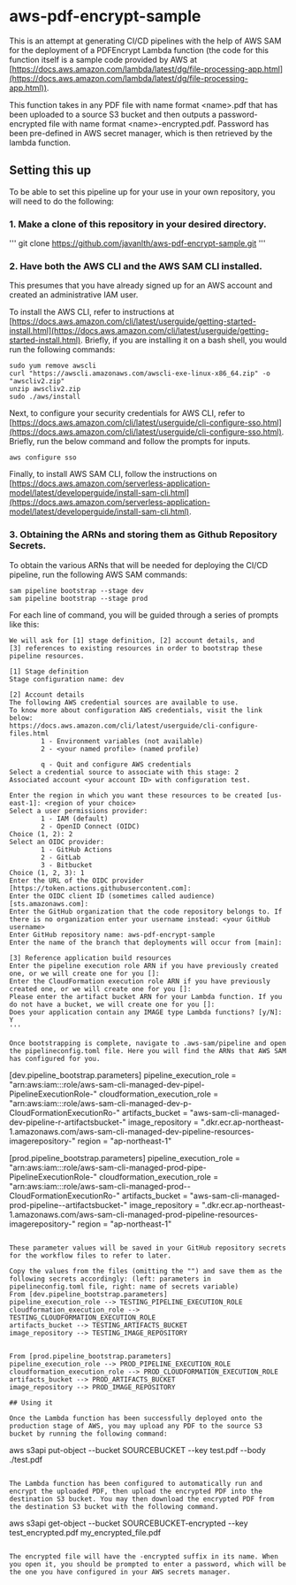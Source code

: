 # aws-pdf-encrypt-sample

This is an attempt at generating CI/CD pipelines with the help of AWS SAM for the deployment of a PDFEncrypt Lambda function (the code for this function itself is a sample code provided by AWS at [https://docs.aws.amazon.com/lambda/latest/dg/file-processing-app.html](https://docs.aws.amazon.com/lambda/latest/dg/file-processing-app.html)).

This function takes in any PDF file with name format \<name>.pdf that has been uploaded to a source S3 bucket and then outputs a password-encrypted file with name format \<name>-encrypted.pdf. Password has been pre-defined in AWS secret manager, which is then retrieved by the lambda function.

## Setting this up

To be able to set this pipeline up for your use in your own repository, you will need to do the following:

### 1. Make a clone of this repository in your desired directory.

'''
git clone https://github.com/javanlth/aws-pdf-encrypt-sample.git
'''

### 2. Have both the AWS CLI and the AWS SAM CLI installed.
This presumes that you have already signed up for an AWS account and created an administrative IAM user.

To install the AWS CLI, refer to instructions at [https://docs.aws.amazon.com/cli/latest/userguide/getting-started-install.html](https://docs.aws.amazon.com/cli/latest/userguide/getting-started-install.html). Briefly, if you are installing it on a bash shell, you would run the following commands:

```
sudo yum remove awscli
curl "https://awscli.amazonaws.com/awscli-exe-linux-x86_64.zip" -o "awscliv2.zip"
unzip awscliv2.zip
sudo ./aws/install
```

Next, to configure your security credentials for AWS CLI, refer to  [https://docs.aws.amazon.com/cli/latest/userguide/cli-configure-sso.html](https://docs.aws.amazon.com/cli/latest/userguide/cli-configure-sso.html). Briefly, run the below command and follow the prompts for inputs.

```
aws configure sso
```

Finally, to install AWS SAM CLI, follow the instructions on [https://docs.aws.amazon.com/serverless-application-model/latest/developerguide/install-sam-cli.html](https://docs.aws.amazon.com/serverless-application-model/latest/developerguide/install-sam-cli.html).

### 3. Obtaining the ARNs and storing them as Github Repository Secrets.
To obtain the various ARNs that will be needed for deploying the CI/CD pipeline, run the following AWS SAM commands:

```
sam pipeline bootstrap --stage dev
sam pipeline bootstrap --stage prod
```

For each line of command, you will be guided through a series of prompts like this:

```
We will ask for [1] stage definition, [2] account details, and
[3] references to existing resources in order to bootstrap these pipeline resources.

[1] Stage definition
Stage configuration name: dev

[2] Account details
The following AWS credential sources are available to use.
To know more about configuration AWS credentials, visit the link below:
https://docs.aws.amazon.com/cli/latest/userguide/cli-configure-files.html
        1 - Environment variables (not available)
        2 - <your named profile> (named profile)

        q - Quit and configure AWS credentials
Select a credential source to associate with this stage: 2
Associated account <your account ID> with configuration test.

Enter the region in which you want these resources to be created [us-east-1]: <region of your choice>
Select a user permissions provider:
        1 - IAM (default)
        2 - OpenID Connect (OIDC)
Choice (1, 2): 2
Select an OIDC provider:
        1 - GitHub Actions
        2 - GitLab
        3 - Bitbucket
Choice (1, 2, 3): 1
Enter the URL of the OIDC provider [https://token.actions.githubusercontent.com]:
Enter the OIDC client ID (sometimes called audience) [sts.amazonaws.com]:
Enter the GitHub organization that the code repository belongs to. If there is no organization enter your username instead: <your GitHub username>
Enter GitHub repository name: aws-pdf-encrypt-sample
Enter the name of the branch that deployments will occur from [main]:

[3] Reference application build resources
Enter the pipeline execution role ARN if you have previously created one, or we will create one for you []:
Enter the CloudFormation execution role ARN if you have previously created one, or we will create one for you []:
Please enter the artifact bucket ARN for your Lambda function. If you do not have a bucket, we will create one for you []:
Does your application contain any IMAGE type Lambda functions? [y/N]: Y
'''

Once bootstrapping is complete, navigate to .aws-sam/pipeline and open the pipelineconfig.toml file. Here you will find the ARNs that AWS SAM has configured for you.

```
[dev.pipeline_bootstrap.parameters]
pipeline_execution_role = "arn:aws:iam::<your account ID>:role/aws-sam-cli-managed-dev-pipel-PipelineExecutionRole-<some UID>"
cloudformation_execution_role = "arn:aws:iam::<your account ID>:role/aws-sam-cli-managed-dev-p-CloudFormationExecutionRo-<some UID>"
artifacts_bucket = "aws-sam-cli-managed-dev-pipeline-r-artifactsbucket-<some UID>"
image_repository = "<your account ID>.dkr.ecr.ap-northeast-1.amazonaws.com/aws-sam-cli-managed-dev-pipeline-resources-imagerepository-<some UID>"
region = "ap-northeast-1"

[prod.pipeline_bootstrap.parameters]
pipeline_execution_role = "arn:aws:iam::<your account ID>:role/aws-sam-cli-managed-prod-pipe-PipelineExecutionRole-<some UID>"
cloudformation_execution_role = "arn:aws:iam::<your account ID>:role/aws-sam-cli-managed-prod--CloudFormationExecutionRo-<some UID>"
artifacts_bucket = "aws-sam-cli-managed-prod-pipeline--artifactsbucket-<some UID>"
image_repository = "<your account ID>.dkr.ecr.ap-northeast-1.amazonaws.com/aws-sam-cli-managed-prod-pipeline-resources-imagerepository-<some UID>"
region = "ap-northeast-1"
```

These parameter values will be saved in your GitHub repository secrets for the workflow files to refer to later.

Copy the values from the files (omitting the "") and save them as the following secrets accordingly: (left: parameters in pipelineconfig.toml file, right: name of secrets variable)
From [dev.pipeline_bootstrap.parameters]
pipeline_execution_role --> TESTING_PIPELINE_EXECUTION_ROLE
cloudformation_execution_role --> TESTING_CLOUDFORMATION_EXECUTION_ROLE
artifacts_bucket --> TESTING_ARTIFACTS_BUCKET
image_repository --> TESTING_IMAGE_REPOSITORY


From [prod.pipeline_bootstrap.parameters]
pipeline_execution_role --> PROD_PIPELINE_EXECUTION_ROLE
cloudformation_execution_role --> PROD_CLOUDFORMATION_EXECUTION_ROLE
artifacts_bucket --> PROD_ARTIFACTS_BUCKET
image_repository --> PROD_IMAGE_REPOSITORY

## Using it

Once the Lambda function has been successfully deployed onto the production stage of AWS, you may upload any PDF to the source S3 bucket by running the following command:

```
aws s3api put-object --bucket SOURCEBUCKET --key test.pdf --body ./test.pdf
```

The Lambda function has been configured to automatically run and encrypt the uploaded PDF, then upload the encrypted PDF into the destination S3 bucket. You may then download the encrypted PDF from the destination S3 bucket with the following command.

```
aws s3api get-object --bucket SOURCEBUCKET-encrypted --key test_encrypted.pdf my_encrypted_file.pdf
```

The encrypted file will have the -encrypted suffix in its name. When you open it, you should be prompted to enter a password, which will be the one you have configured in your AWS secrets manager.


